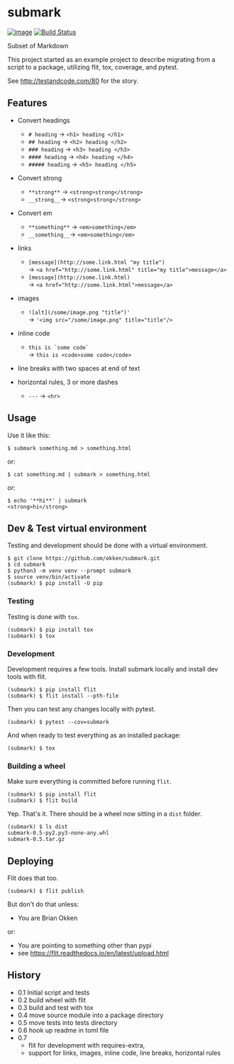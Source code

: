 # submark

[![image](https://img.shields.io/pypi/v/cards.svg)](https://pypi.python.org/pypi/submark)
[![Build Status](https://dev.azure.com/okken/submark/_apis/build/status/okken.submark?branchName=master)](https://dev.azure.com/okken/submark/_build/latest?definitionId=3&branchName=master)

Subset of Markdown

This project started as an example project to describe migrating from a script to a package, utilizing flit, tox, coverage, and pytest. 

See http://testandcode.com/80 for the story.

## Features

* Convert headings 
    * `# heading`  -> `<h1> heading </h1>`
    * `## heading`  -> `<h2> heading </h2>`
    * `### heading`  -> `<h3> heading </h3>`
    * `#### heading`  -> `<h4> heading </h4>`
    * `##### heading`  -> `<h5> heading </h5>`

* Convert strong
    * `**strong**` -> `<strong>strong</strong>`
    * `__strong__`-> `<strong>strong</strong>`


* Convert em
    * `**something**` -> `<em>something</em>`
    * `__something__`-> `<em>something</em>`

* links
    * `[message](http://some.link.html "my title")`  
      -> `<a href="http://some.link.html" title="my title">message</a>`
    * `[message](http://some.link.html)`  
      -> `<a href="http://some.link.html">message</a>`

* images
    * `![alt](/some/image.png "title")'`  
       -> `'<img src="/some/image.png" title="title"/>`
       
* inline code
    * ``this is `some code` ``  
       -> `this is <code>some code</code> `
       
* line breaks with two spaces at end of text
* horizontal rules, 3 or more dashes
    * `---` -> `<hr>`

## Usage

Use it like this:
~~~
$ submark something.md > something.html
~~~

or:
~~~
$ cat something.md | submark > something.html
~~~

or:
~~~
$ echo '**hi**' | submark
<strong>hi</strong>
~~~

## Dev & Test virtual environment

Testing and development should be done with a virtual environment.

~~~
$ git clone https://github.com/okken/submark.git
$ cd submark
$ python3 -m venv venv --prompt submark
$ source venv/bin/activate
(submark) $ pip install -U pip
~~~


### Testing

Testing is done with `tox`.

~~~
(submark) $ pip install tox
(submark) $ tox
~~~

### Development

Development requires a few tools. 
Install submark locally and install dev tools with flit.

~~~
(submark) $ pip install flit
(submark) $ flit install --pth-file
~~~

Then you can test any changes locally with pytest.

~~~
(submark) $ pytest --cov=submark 
~~~

And when ready to test everything as an installed package:

~~~
(submark) $ tox
~~~



### Building a wheel

Make sure everything is committed before running `flit`.

~~~
(submark) $ pip install flit
(submark) $ flit build
~~~

Yep. That's it. 
There should be a wheel now sitting in a `dist` folder.

~~~
(submark) $ ls dist
submark-0.5-py2.py3-none-any.whl
submark-0.5.tar.gz
~~~

## Deploying

Flit does that too.

~~~
(submark) $ flit publish
~~~

But don't do that unless:

* You are Brian Okken

or:

* You are pointing to something other than pypi
* see https://flit.readthedocs.io/en/latest/upload.html



## History

* 0.1 Initial script and tests
* 0.2 build wheel with flit
* 0.3 build and test with tox
* 0.4 move source module into a package directory
* 0.5 move tests into tests directory
* 0.6 hook up readme in toml file
* 0.7 
    * flit for development with requires-extra,
    * support for links, images, inline code, line breaks, horizontal rules

